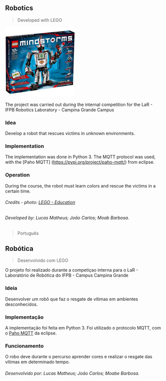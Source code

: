 ## Robotics
> Developed with LEGO

![](media/foto.jfif)

The project was carried out during the internal competition for the LaR - IFPB Robotics Laboratory - Campina Grande Campus

### Idea

Develop a robot that rescues victims in unknown environments.

### Implementation

The implementation was done in Python 3. The MQTT protocol was used, with the [Paho MQTT] (https://pypi.org/project/paho-mqtt/) from eclipse.

### Operation

During the course, the robot must learn colors and rescue the victims in a certain time.

###### Credits - photo: [LEGO - Education](https://legoeducationstore.mcassab.com.br/lego-education-ensino-fundamental-ii-mindstorms-ev3/p)

###### Developed by: Lucas Matheus; João Carlos; Moab Barbosa.

> Português

## Robótica
> Desenvolvido com LEGO

O projeto foi realizado durante a competiçao interna para o LaR - Laboratório de Robótica do IFPB - Campus Campina Grande 

### Ideia

Desenvolver um robô que faz o resgate de vítimas em ambientes desconhecidos.

### Implementação

A implementação foi feita em Python 3. Foi utilizado o protocolo MQTT, com o [Paho MQTT](https://pypi.org/project/paho-mqtt/) da eclipse. 

### Funcionamento

O robo deve durante o percurso aprender cores e realizar o resgate das vítimas em determinado tempo.

###### Desenvolvido por: Lucas Matheus; João Carlos; Moabe Barbosa. 
